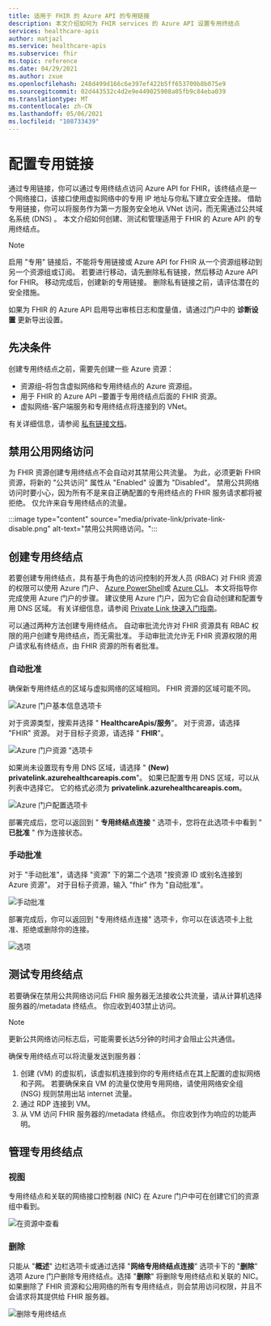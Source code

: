 ```yaml
---
title: 适用于 FHIR 的 Azure API 的专用链接
description: 本文介绍如何为 FHIR services 的 Azure API 设置专用终结点
services: healthcare-apis
author: matjazl
ms.service: healthcare-apis
ms.subservice: fhir
ms.topic: reference
ms.date: 04/29/2021
ms.author: zxue
ms.openlocfilehash: 248d499d166c6e397ef422b5ff653709b8b075e9
ms.sourcegitcommit: 02d443532c4d2e9e449025908a05fb9c84eba039
ms.translationtype: MT
ms.contentlocale: zh-CN
ms.lasthandoff: 05/06/2021
ms.locfileid: "108733439"
---
```

# <a name="configure-private-link"></a>配置专用链接

通过专用链接，你可以通过专用终结点访问 Azure API for FHIR，该终结点是一个网络接口，该接口使用虚拟网络中的专用 IP 地址与你私下建立安全连接。 借助专用链接，你可以将服务作为第一方服务安全地从 VNet 访问，而无需通过公共域名系统 (DNS) 。 本文介绍如何创建、测试和管理适用于 FHIR 的 Azure API 的专用终结点。

>[!Note]
>启用 "专用" 链接后，不能将专用链接或 Azure API for FHIR 从一个资源组移动到另一个资源组或订阅。 若要进行移动，请先删除私有链接，然后移动 Azure API for FHIR。 移动完成后，创建新的专用链接。 删除私有链接之前，请评估潜在的安全措施。
>
>如果为 FHIR 的 Azure API 启用导出审核日志和度量值，请通过门户中的 **诊断设置** 更新导出设置。

## <a name="prerequisites"></a>先决条件

创建专用终结点之前，需要先创建一些 Azure 资源：

- 资源组–将包含虚拟网络和专用终结点的 Azure 资源组。
- 用于 FHIR 的 Azure API –要置于专用终结点后面的 FHIR 资源。
- 虚拟网络-客户端服务和专用终结点将连接到的 VNet。

有关详细信息，请参阅 [私有链接文档](../../private-link/index.yml)。

## <a name="disable-public-network-access"></a>禁用公用网络访问

为 FHIR 资源创建专用终结点不会自动对其禁用公共流量。 为此，必须更新 FHIR 资源，将新的 "公共访问" 属性从 "Enabled" 设置为 "Disabled"。 禁用公共网络访问时要小心，因为所有不是来自正确配置的专用终结点的 FHIR 服务请求都将被拒绝。 仅允许来自专用终结点的流量。

:::image type="content" source="media/private-link/private-link-disable.png" alt-text="禁用公共网络访问。":::

## <a name="create-private-endpoint"></a>创建专用终结点

若要创建专用终结点，具有基于角色的访问控制的开发人员 (RBAC) 对 FHIR 资源的权限可以使用 Azure 门户、 [Azure PowerShell](../../private-link/create-private-endpoint-powershell.md)或 [Azure CLI](../../private-link/create-private-endpoint-cli.md)。 本文将指导你完成使用 Azure 门户的步骤。 建议使用 Azure 门户，因为它会自动创建和配置专用 DNS 区域。 有关详细信息，请参阅 [Private Link 快速入门指南](../../private-link/create-private-endpoint-portal.md)。

可以通过两种方法创建专用终结点。 自动审批流允许对 FHIR 资源具有 RBAC 权限的用户创建专用终结点，而无需批准。 手动审批流允许无 FHIR 资源权限的用户请求私有终结点，由 FHIR 资源的所有者批准。

### <a name="auto-approval"></a>自动批准

确保新专用终结点的区域与虚拟网络的区域相同。 FHIR 资源的区域可能不同。

![Azure 门户基本信息选项卡](media/private-link/private-link-portal2.png)

对于资源类型，搜索并选择 " **HealthcareApis/服务**"。 对于资源，请选择 "FHIR" 资源。 对于目标子资源，请选择 " **FHIR**"。

![Azure 门户资源 "选项卡](media/private-link/private-link-portal1.png)

如果尚未设置现有专用 DNS 区域，请选择 " **(New) privatelink.azurehealthcareapis.com**"。 如果已配置专用 DNS 区域，可以从列表中选择它。 它的格式必须为 **privatelink.azurehealthcareapis.com**。

![Azure 门户配置选项卡](media/private-link/private-link-portal3.png)

部署完成后，您可以返回到 " **专用终结点连接** " 选项卡，您将在此选项卡中看到 " **已批准** " 作为连接状态。

### <a name="manual-approval"></a>手动批准

对于 "手动批准"，请选择 "资源" 下的第二个选项 "按资源 ID 或别名连接到 Azure 资源"。 对于目标子资源，输入 "fhir" 作为 "自动批准"。

![手动批准](media/private-link/private-link-manual.png)

部署完成后，你可以返回到 "专用终结点连接" 选项卡，你可以在该选项卡上批准、拒绝或删除你的连接。

![选项](media/private-link/private-link-options.png)

## <a name="test-private-endpoint"></a>测试专用终结点

若要确保在禁用公共网络访问后 FHIR 服务器无法接收公共流量，请从计算机选择服务器的/metadata 终结点。 你应收到403禁止访问。 


> [!NOTE]
> 更新公共网络访问标志后，可能需要长达5分钟的时间才会阻止公共通信。

确保专用终结点可以将流量发送到服务器：

1. 创建 (VM) 的虚拟机，该虚拟机连接到你的专用终结点在其上配置的虚拟网络和子网。 若要确保来自 VM 的流量仅使用专用网络，请使用网络安全组 (NSG) 规则禁用出站 internet 流量。
2. 通过 RDP 连接到 VM。
3. 从 VM 访问 FHIR 服务器的/metadata 终结点。 你应收到作为响应的功能声明。

## <a name="manage-private-endpoint"></a>管理专用终结点

### <a name="view"></a>视图

专用终结点和关联的网络接口控制器 (NIC) 在 Azure 门户中可在创建它们的资源组中看到。

![在资源中查看](media/private-link/private-link-view.png)

### <a name="delete"></a>删除

只能从 "**概述**" 边栏选项卡或通过选择 "**网络专用终结点连接**" 选项卡下的 "**删除**" 选项 Azure 门户删除专用终结点。选择 "**删除**" 将删除专用终结点和关联的 NIC。 如果删除了 FHIR 资源和公用网络的所有专用终结点，则会禁用访问权限，并且不会请求将其提供给 FHIR 服务器。

![删除专用终结点](media/private-link/private-link-delete.png)
